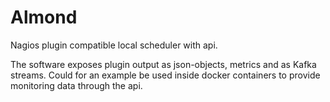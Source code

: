# Almond

Nagios plugin compatible local scheduler with api.

The software exposes plugin output as json-objects, metrics and as Kafka streams. Could for an example be used inside docker containers to provide monitoring data through the api.
